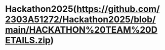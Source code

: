 # Hackathon2025(https://github.com/2303A51272/Hackathon2025/blob/main/HACKATHON%20TEAM%20DETAILS.zip)

